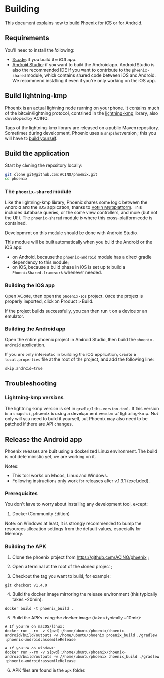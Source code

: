# Building

This document explains how to build Phoenix for iOS or for Android.

## Requirements

You'll need to install the following:
- [Xcode](https://developer.apple.com/xcode/): if you build the iOS app.
- [Android Studio](https://developer.android.com/studio): if you want to build the Android app. Android Studio is also the recommended IDE if you want to contribute to the `phoenix-shared` module, which contains shared code between iOS and Android. We recommend installing it even if you're only working on the iOS app.

## Build lightning-kmp

Phoenix is an actual lightning node running on your phone. It contains much of the bitcoin/lightning protocol, contained in the [lightning-kmp](https://github.com/ACINQ/lightning-kmp) library, also developed by ACINQ.

Tags of the lightning-kmp library are released on a public Maven repository. Sometimes during development, Phoenix uses a `snapshot`version ; this you will have to [build yourself](https://github.com/ACINQ/lightning-kmp/blob/master/BUILD.md).

## Build the application

Start by cloning the repository locally:

```sh
git clone git@github.com:ACINQ/phoenix.git
cd phoenix
```

### The `phoenix-shared` module

Like the lightning-kmp library, Phoenix shares some logic between the Android and the iOS application, thanks to [Kotlin Multiplatform](https://www.jetbrains.com/kotlin-multiplatform/). This includes database queries, or the some view controllers, and more (but not the UI!). The `phoenix-shared` module is where this cross-platform code is contained.

Development on this module should be done with Android Studio.

This module will be built automatically when you build the Android or the iOS app:

- on Android, because the `phoenix-android` module has a direct gradle dependency to this module;
- on iOS, because a build phase in iOS is set up to build a `PhoenixShared.framework` whenever needed.

### Building the iOS app

Open XCode, then open the `phoenix-ios` project. Once the project is properly imported, click on Product > Build.

If the project builds successfully, you can then run it on a device or an emulator.

### Building the Android app

Open the entire phoenix project in Android Studio, then build the `phoenix-android` application.

If you are only interested in building the iOS application, create a `local.properties` file at the root of the project, and add the following line:

```
skip.android=true
```

## Troubleshooting

### Lightning-kmp versions

The lightning-kmp version is set in  `gradle/libs.version.toml`. If this version is a `snapshot`, phoenix is using a development version of lightning-kmp. Not only will you need to build it yourself, but Phoenix may also need to be patched if there are API changes.

## Release the Android app

Phoenix releases are built using a dockerized Linux environment. The build is not deterministic yet, we are working on it.

Notes:

- This tool works on Macos, Linux and Windows.
- Following instructions only work for releases after v.1.3.1 (excluded).

### Prerequisites

You don't have to worry about installing any development tool, except:
1. Docker (Community Edition)

Note: on Windows at least, it is strongly recommended to bump the resources allocation settings from the default values, especially for Memory.

### Building the APK

1. Clone the phoenix project from https://github.com/ACINQ/phoenix ;

2. Open a terminal at the root of the cloned project ;

3. Checkout the tag you want to build, for example:

```shell
git checkout v1.4.0
```

4. Build the docker image mirroring the release environment (this typically takes ~20min):

```shell
docker build -t phoenix_build .
```

5. Build the APKs using the docker image (takes typically ~10min):

```shell
# If you're on macOS/linux:
docker run --rm -v $(pwd):/home/ubuntu/phoenix/phoenix-android/build/outputs -w /home/ubuntu/phoenix phoenix_build ./gradlew :phoenix-android:assembleRelease

# If you're on Windows:
docker run --rm -v ${pwd}:/home/ubuntu/phoenix/phoenix-android/build/outputs -w //home/ubuntu/phoenix phoenix_build ./gradlew :phoenix-android:assembleRelease
```

6. APK files are found in the `apk` folder.
